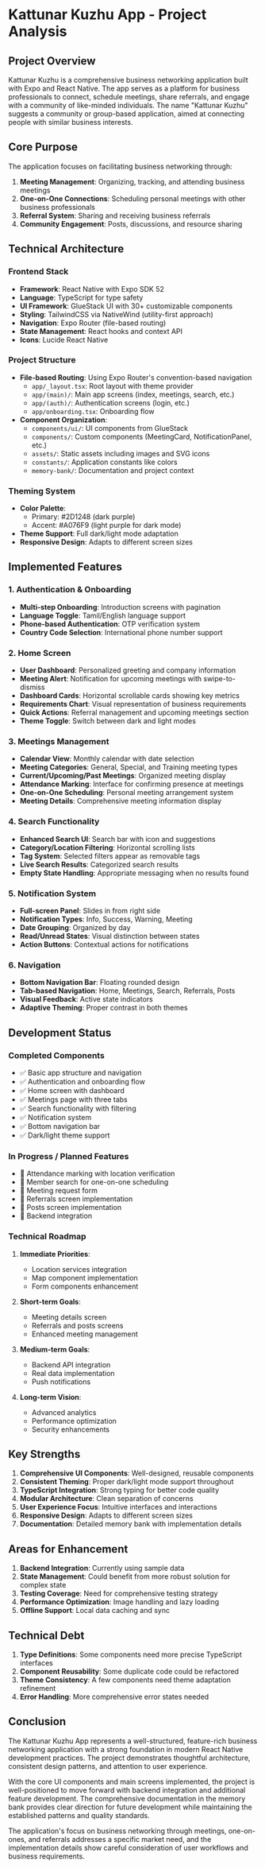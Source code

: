 # Kattunar Kuzhu App - Project Analysis

## Project Overview

Kattunar Kuzhu is a comprehensive business networking application built with Expo and React Native. The app serves as a platform for business professionals to connect, schedule meetings, share referrals, and engage with a community of like-minded individuals. The name "Kattunar Kuzhu" suggests a community or group-based application, aimed at connecting people with similar business interests.

## Core Purpose

The application focuses on facilitating business networking through:
1. **Meeting Management**: Organizing, tracking, and attending business meetings
2. **One-on-One Connections**: Scheduling personal meetings with other business professionals
3. **Referral System**: Sharing and receiving business referrals
4. **Community Engagement**: Posts, discussions, and resource sharing

## Technical Architecture

### Frontend Stack
- **Framework**: React Native with Expo SDK 52
- **Language**: TypeScript for type safety
- **UI Framework**: GlueStack UI with 30+ customizable components
- **Styling**: TailwindCSS via NativeWind (utility-first approach)
- **Navigation**: Expo Router (file-based routing)
- **State Management**: React hooks and context API
- **Icons**: Lucide React Native

### Project Structure
- **File-based Routing**: Using Expo Router's convention-based navigation
  - `app/_layout.tsx`: Root layout with theme provider
  - `app/(main)/`: Main app screens (index, meetings, search, etc.)
  - `app/(auth)/`: Authentication screens (login, etc.)
  - `app/onboarding.tsx`: Onboarding flow
- **Component Organization**:
  - `components/ui/`: UI components from GlueStack
  - `components/`: Custom components (MeetingCard, NotificationPanel, etc.)
  - `assets/`: Static assets including images and SVG icons
  - `constants/`: Application constants like colors
  - `memory-bank/`: Documentation and project context

### Theming System
- **Color Palette**: 
  - Primary: #2D1248 (dark purple)
  - Accent: #A076F9 (light purple for dark mode)
- **Theme Support**: Full dark/light mode adaptation
- **Responsive Design**: Adapts to different screen sizes

## Implemented Features

### 1. Authentication & Onboarding
- **Multi-step Onboarding**: Introduction screens with pagination
- **Language Toggle**: Tamil/English language support
- **Phone-based Authentication**: OTP verification system
- **Country Code Selection**: International phone number support

### 2. Home Screen
- **User Dashboard**: Personalized greeting and company information
- **Meeting Alert**: Notification for upcoming meetings with swipe-to-dismiss
- **Dashboard Cards**: Horizontal scrollable cards showing key metrics
- **Requirements Chart**: Visual representation of business requirements
- **Quick Actions**: Referral management and upcoming meetings section
- **Theme Toggle**: Switch between dark and light modes

### 3. Meetings Management
- **Calendar View**: Monthly calendar with date selection
- **Meeting Categories**: General, Special, and Training meeting types
- **Current/Upcoming/Past Meetings**: Organized meeting display
- **Attendance Marking**: Interface for confirming presence at meetings
- **One-on-One Scheduling**: Personal meeting arrangement system
- **Meeting Details**: Comprehensive meeting information display

### 4. Search Functionality
- **Enhanced Search UI**: Search bar with icon and suggestions
- **Category/Location Filtering**: Horizontal scrolling lists
- **Tag System**: Selected filters appear as removable tags
- **Live Search Results**: Categorized search results
- **Empty State Handling**: Appropriate messaging when no results found

### 5. Notification System
- **Full-screen Panel**: Slides in from right side
- **Notification Types**: Info, Success, Warning, Meeting
- **Date Grouping**: Organized by day
- **Read/Unread States**: Visual distinction between states
- **Action Buttons**: Contextual actions for notifications

### 6. Navigation
- **Bottom Navigation Bar**: Floating rounded design
- **Tab-based Navigation**: Home, Meetings, Search, Referrals, Posts
- **Visual Feedback**: Active state indicators
- **Adaptive Theming**: Proper contrast in both themes

## Development Status

### Completed Components
- ✅ Basic app structure and navigation
- ✅ Authentication and onboarding flow
- ✅ Home screen with dashboard
- ✅ Meetings page with three tabs
- ✅ Search functionality with filtering
- ✅ Notification system
- ✅ Bottom navigation bar
- ✅ Dark/light theme support

### In Progress / Planned Features
- 🔄 Attendance marking with location verification
- 🔄 Member search for one-on-one scheduling
- 🔄 Meeting request form
- 🔄 Referrals screen implementation
- 🔄 Posts screen implementation
- 🔄 Backend integration

### Technical Roadmap
1. **Immediate Priorities**:
   - Location services integration
   - Map component implementation
   - Form components enhancement

2. **Short-term Goals**:
   - Meeting details screen
   - Referrals and posts screens
   - Enhanced meeting management

3. **Medium-term Goals**:
   - Backend API integration
   - Real data implementation
   - Push notifications

4. **Long-term Vision**:
   - Advanced analytics
   - Performance optimization
   - Security enhancements

## Key Strengths

1. **Comprehensive UI Components**: Well-designed, reusable components
2. **Consistent Theming**: Proper dark/light mode support throughout
3. **TypeScript Integration**: Strong typing for better code quality
4. **Modular Architecture**: Clean separation of concerns
5. **User Experience Focus**: Intuitive interfaces and interactions
6. **Responsive Design**: Adapts to different screen sizes
7. **Documentation**: Detailed memory bank with implementation details

## Areas for Enhancement

1. **Backend Integration**: Currently using sample data
2. **State Management**: Could benefit from more robust solution for complex state
3. **Testing Coverage**: Need for comprehensive testing strategy
4. **Performance Optimization**: Image handling and lazy loading
5. **Offline Support**: Local data caching and sync

## Technical Debt

1. **Type Definitions**: Some components need more precise TypeScript interfaces
2. **Component Reusability**: Some duplicate code could be refactored
3. **Theme Consistency**: A few components need theme adaptation refinement
4. **Error Handling**: More comprehensive error states needed

## Conclusion

The Kattunar Kuzhu App represents a well-structured, feature-rich business networking application with a strong foundation in modern React Native development practices. The project demonstrates thoughtful architecture, consistent design patterns, and attention to user experience.

With the core UI components and main screens implemented, the project is well-positioned to move forward with backend integration and additional feature development. The comprehensive documentation in the memory bank provides clear direction for future development while maintaining the established patterns and quality standards.

The application's focus on business networking through meetings, one-on-ones, and referrals addresses a specific market need, and the implementation details show careful consideration of user workflows and business requirements. 